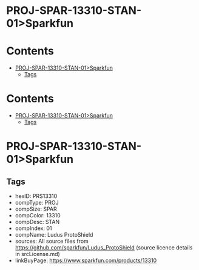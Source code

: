 
PROJ-SPAR-13310-STAN-01>Sparkfun
================================

Contents
========

* [PROJ-SPAR-13310-STAN-01>Sparkfun](#proj-spar-13310-stan-01sparkfun)
	* [Tags](#tags)

Contents
========

* [PROJ-SPAR-13310-STAN-01>Sparkfun](#proj-spar-13310-stan-01sparkfun)
	* [Tags](#tags)

# PROJ-SPAR-13310-STAN-01>Sparkfun

## Tags

- hexID: PRS13310
- oompType: PROJ
- oompSize: SPAR
- oompColor: 13310
- oompDesc: STAN
- oompIndex: 01
- oompName: Ludus ProtoShield
- sources: All source files from https://github.com/sparkfun/Ludus_ProtoShield (source licence details in srcLicense.md)
- linkBuyPage: https://www.sparkfun.com/products/13310

